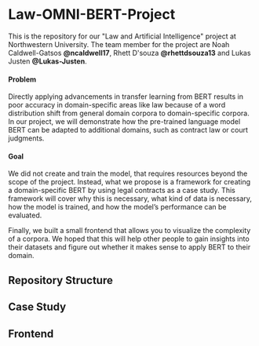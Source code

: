 # Law-OMNI-BERT-Project

This is the repository for our "Law and Artificial Intelligence" project at Northwestern University. The team member for the project are Noah Caldwell-Gatsos __@ncaldwell17__, Rhett D'souza __@rhettdsouza13__ and Lukas Justen __@Lukas-Justen__.

#### Problem
Directly applying advancements in transfer learning from BERT results in poor accuracy in domain-specific areas like law because of a word distribution shift from general domain corpora to domain-specific corpora. In our project, we will demonstrate how the pre-trained language model BERT can be adapted to additional domains, such as contract law or court judgments.

#### Goal
We did not create and train the model, that requires resources beyond the scope of the project. Instead, what we propose is a framework for creating a domain-specific BERT by using legal contracts as a case study. This framework will cover why this is necessary, what kind of data is necessary, how the model is trained, and how the model’s performance can be evaluated.

Finally, we built a small frontend that allows you to visualize the complexity of a corpora. We hoped that this will help other people to gain insights into their datasets and figure out whether it makes sense to apply BERT to their domain.

## Repository Structure

## Case Study

## Frontend

